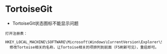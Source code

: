 # TortoiseGit
* TortoiseGit状态图标不能显示问题
```
打开注册表：
  HKEY_LOCAL_MACHINE\SOFTWARE\Microsoft\Windows\CurrentVersion\Explorer\ShellIconOverlayIdentifiers
  修改Tortoise相关的名称，让Tortoise相关的项排列到前面（F5刷新可见），重启即可。
```
